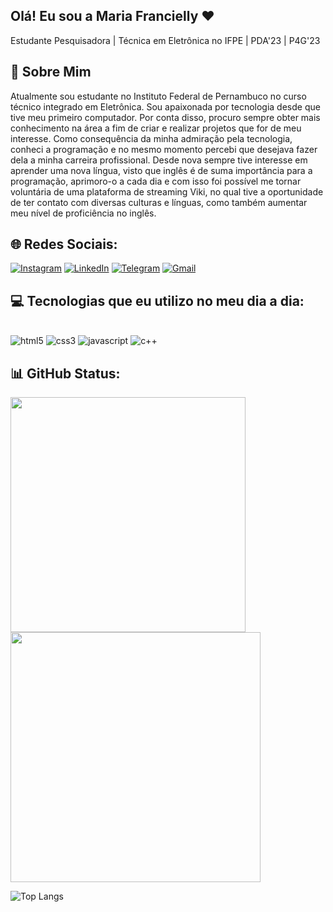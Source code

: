 ## Olá! Eu sou a Maria Francielly ❤️

Estudante Pesquisadora | Técnica em Eletrônica no IFPE | PDA'23 | P4G'23

## 📖 Sobre Mim

Atualmente sou estudante no Instituto Federal de Pernambuco no curso técnico integrado em Eletrônica. Sou apaixonada por tecnologia desde que tive meu primeiro computador. Por conta disso, procuro sempre obter mais conhecimento na área a fim de criar e realizar projetos que for de meu interesse. Como consequência da minha admiração pela tecnologia, conheci a programação e no mesmo momento percebi que desejava fazer dela a minha carreira profissional. Desde nova sempre tive interesse em aprender uma nova língua, visto que inglês é de suma importância para a programação, aprimoro-o a cada dia e com isso foi possível me tornar voluntária de uma plataforma de streaming Viki, no qual tive a oportunidade de ter contato com diversas culturas e línguas, como também aumentar meu nível de proficiência no inglês.

## 🌐 Redes Sociais:

[![Instagram](https://img.shields.io/badge/Instagram-E4405F?style=for-the-badge&logo=instagram&logoColor=white)](https://www.instagram.com/frananisio/)
[![LinkedIn](https://img.shields.io/badge/LinkedIn-0077B5?style=for-the-badge&logo=linkedin&logoColor=white)](https://www.linkedin.com/in/maria-francielly-602964217/)
[![Telegram](https://img.shields.io/badge/Telegram-2CA5E0?style=for-the-badge&logo=telegram&logoColor=white)](https://t.me/frananisio1)
[![Gmail](https://img.shields.io/badge/Gmail-D14836?style=for-the-badge&logo=gmail&logoColor=white)](mfranciellyanisio@gmail.com)

## 💻 Tecnologias que eu utilizo no meu dia a dia:

<div style="display: inline_block"><br/>
    <img align-items="center" alt="html5" src="https://img.shields.io/badge/HTML5-E34F26?style=for-the-badge&logo=html5&logoColor=white"/>
    <img align-items="center" alt="css3" src="https://img.shields.io/badge/CSS3-1572B6?style=for-the-badge&logo=css3&logoColor=white"/>
    <img align-items="center" alt="javascript" src="https://img.shields.io/badge/JavaScript-323330?style=for-the-badge&logo=javascript&logoColor=F7DF1E"/>
    <img align-items="center" alt="c++" src="https://img.shields.io/badge/C%2B%2B-00599C?style=for-the-badge&logo=c%2B%2B&logoColor=white"/>
</div>

## 📊 GitHub Status:

<img src="https://github-readme-stats.vercel.app/api?username=frananisio&show_icons=true&theme=dracula" width=376px/>  <img src="https://github-readme-streak-stats.herokuapp.com/?user=frananisio&theme=dracula&hide_border=false"  width="400px" />

![Top Langs](https://github-readme-stats.vercel.app/api/top-langs/?username=frananisio&theme=dracula&layout=compact)
